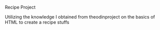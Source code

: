 Recipe Project

Utilizing the knowledge I obtained from theodinproject on the basics of HTML to create a recipe stuffs 
